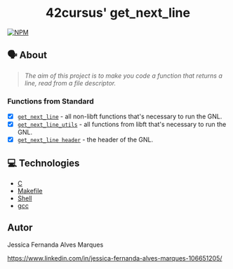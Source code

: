 <h1 align="center">
	42cursus' get_next_line
</h1>

[![NPM](https://img.shields.io/npm/l/react)](https://github.com/nandajfa/get_next_line/blob/main/LICENSE)

  ## 🗣️ About

> _The aim of this project is to make you code a function that returns a line, read from a file descriptor._

### Functions from Standard

- [x] [`get_next_line`](https://github.com/nandajfa/get_next_line/blob/main/get_next_line.c)				- all non-libft functions that's necessary to run the GNL.
- [x] [`get_next_line_utils`](https://github.com/nandajfa/get_next_line/blob/main/get_next_line_utils.c)	-  all functions from libft that's necessary to run the GNL.
- [x] [`get_next_line header`](https://github.com/nandajfa/get_next_line/blob/main/get_next_line.h)			- the header of the GNL.

## :computer: Technologies

* [C](https://devdocs.io/)
* [Makefile](https://www.gnu.org/software/make/manual/make.html)
* [Shell](https://unixguide.readthedocs.io/en/latest/unixcheatsheet/)
* [gcc](https://terminaldeinformacao.com/2015/10/08/como-instalar-e-configurar-o-gcc-no-windows-mingw/)

 ## Autor

Jessica Fernanda Alves Marques

https://www.linkedin.com/in/jessica-fernanda-alves-marques-106651205/

